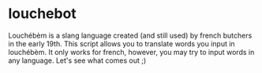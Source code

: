 # louchebot
Louchébèm is a slang language created (and still used) by french butchers in the early 19th.
This script allows you to translate words you input in louchébèm.
It only works for french, however, you may try to input words in any language. Let's see what comes out ;)
